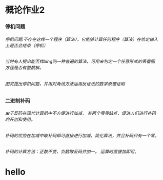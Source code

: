 # 概论作业2
### 停机问题
###### 停机问题:不存在这样一个程序（算法），它能够计算任何程序（算法）在给定输入上是否会结束（停机）  
###### 当时有人提出能否找bing到一种普遍的算法，可用来判定一个任意形式的丢番图方程是否有整数解。
###### 图灵提出停机问题，并用对角线方法运用反证法的数学原理证明
### 二进制补码
###### 由于反码在现代计算机中不方便进行加减， 有两个零等缺点，促进人们进行补码的开创和使用。
###### 补码的优势在加减中取补码即可直接进行加减，简化算法，并且补码只有一个零。
###### 补码的计算方法：正数不变，负数取反码并加一。 运算时直接加即可。
###
<h1> hello </h1>
